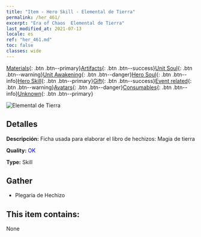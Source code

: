 ```yaml
---
title: "Item - Hero Skill - Elemental de Tierra"
permalink: /her_461/
excerpt: "Era of Chaos  Elemental de Tierra"
last_modified_at: 2021-07-13
locale: es
ref: "her_461.md"
toc: false
classes: wide
---
```

 [Materials](/ItemsES/){: .btn .btn--primary}[Artifacts](/ItemsES/Artifacts/){: .btn .btn--success}[Unit Soul](/ItemsES/UnitSoul/){: .btn .btn--warning}[Unit Awakening](/ItemsES/UnitAwakening/){: .btn .btn--danger}[Hero Soul](/ItemsES/HeroSoul/){: .btn .btn--info}[Hero Skill](/ItemsES/HeroSkill/){: .btn .btn--primary}[Gift](/ItemsES/Gift/){: .btn .btn--success}[Event related](/ItemsES/Events/){: .btn .btn--warning}[Avatars](/ItemsES/Avatars/){: .btn .btn--danger}[Consumables](/ItemsES/Consumables/){: .btn .btn--info}[Unknown](/ItemsES/Unknown/){: .btn .btn--primary}

 ![Elemental de Tierra](/images/t/ps_zhaohuantuyuansu.png)

## Detalles
 **Descripción:** Ficha usada para elaborar el libro de hechizos: Magia de tierra

 **Quality:** <span style="color: #0000CD">OK</span>

 **Type:** Skill

## Gather

*    Plegaria de Hechizo 

## This item contains:

  None

